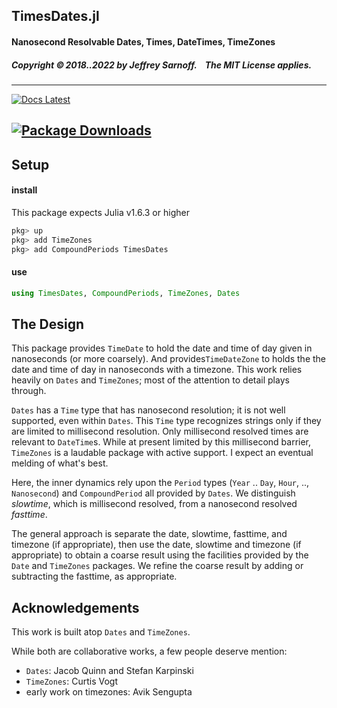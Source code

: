 ## TimesDates.jl

#### Nanosecond Resolvable Dates, Times, DateTimes, TimeZones


##### Copyright ©&thinsp;2018..2022 by Jeffrey Sarnoff. &nbsp;&nbsp; The MIT License applies.


-----

[![Docs Latest](https://img.shields.io/badge/docs-latest-blue.svg)](http://jeffreysarnoff.github.io/TimesDates.jl/latest/)

[![Package Downloads](https://shields.io/endpoint?url=https://pkgs.genieframework.com/api/v1/badge/TimesDates)](https://pkgs.genieframework.com?packages=TimesDates&startdate=2015-12-30&enddate=2040-12-31)
----

## Setup

#### install

This package expects Julia v1.6.3 or higher
```julia
pkg> up
pkg> add TimeZones
pkg> add CompoundPeriods TimesDates
````

#### use

```julia
using TimesDates, CompoundPeriods, TimeZones, Dates
````

## The Design

This package provides `TimeDate` to hold the date and time of day given in nanoseconds (or more coarsely).  And provides`TimeDateZone` to holds the the date and time of day in nanoseconds with a timezone. This work relies heavily on `Dates` and `TimeZones`; most of the attention to detail plays through.

`Dates` has a `Time` type that has nanosecond resolution; it is not well supported, even within `Dates`.  This `Time` type recognizes strings only if they are limited to millisecond resolution. Only millisecond resolved times are relevant to `DateTime`s.  While at present limited by this millisecond barrier, `TimeZones` is a laudable package with active support.  I expect an eventual melding of what's best.

Here, the inner dynamics rely upon the `Period` types (`Year` .. `Day`, `Hour`, .., `Nanosecond`) and `CompoundPeriod` all provided by `Dates`.  We distinguish _slowtime_, which is millisecond resolved, from a nanosecond resolved _fasttime_.

The general approach is separate the date, slowtime, fasttime, and timezone (if appropriate), then use the date, slowtime and timezone (if appropriate) to obtain a coarse result using the facilities provided by the `Date` and `TimeZones` packages.  We refine the coarse result by adding or subtracting the fasttime, as appropriate.


## Acknowledgements

This work is built atop `Dates` and `TimeZones`.

While both are collaborative works, a few people deserve mention:
- `Dates`: Jacob Quinn and Stefan Karpinski
- `TimeZones`: Curtis Vogt
- early work on timezones:  Avik Sengupta

